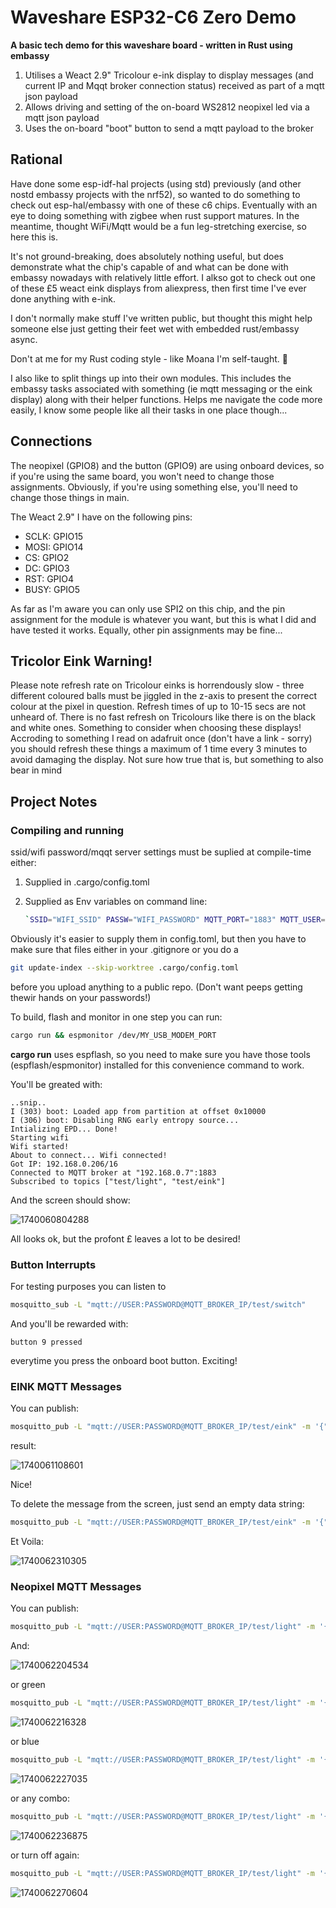 # Waveshare ESP32-C6 Zero Demo

**A basic tech demo for this waveshare board - written in Rust using embassy**

1. Utilises a Weact 2.9" Tricolour e-ink display to display messages (and current IP and Mqqt broker connection status) received as part of a mqtt json payload
2. Allows driving and setting of the on-board WS2812 neopixel led via a mqtt json payload
3. Uses the on-board "boot" button to send a mqtt payload to the broker

## Rational

Have done some esp-idf-hal projects (using std) previously (and other nostd embassy projects with the nrf52), so wanted to do something to check out esp-hal/embassy with one of these c6 chips. Eventually with an eye to doing something with zigbee when rust support matures. In the meantime, thought WiFi/Mqtt would be a fun leg-stretching exercise, so here this is.

It's not ground-breaking, does absolutely nothing useful, but does demonstrate what the chip's capable of and what can be done with embassy nowadays with relatively little effort. I alkso got to check out one of these £5 weact eink displays from aliexpress, then first time I've ever done anything with e-ink.

I don't normally make stuff I've written public, but thought this might help someone else just getting their feet wet with embedded rust/embassy async. 

Don't at me for my Rust coding style - like Moana I'm self-taught. 🤣

I also like to split things up into their own modules. This includes the embassy tasks associated with something (ie mqtt messaging or the eink display) along with their helper functions. Helps me navigate the code more easily, I know some people like all their tasks in one place though...

## Connections

The neopixel (GPIO8) and the button (GPIO9) are using onboard devices, so if you're using the same board, you won't need to change those assignments. Obviously, if you're using something else, you'll need to change those things in main.

The Weact 2.9" I have on the following pins:

* SCLK: GPIO15
* MOSI: GPIO14
* CS: GPIO2
* DC: GPIO3
* RST: GPIO4
* BUSY: GPIO5

As far as I'm aware you can only use SPI2 on this chip, and the pin assignment for the module is whatever you want, but this is what I did and have tested it works. Equally, other pin assignments may be fine...

## Tricolor Eink Warning!

Please note refresh rate on Tricolour einks is horrendously slow - three different coloured balls must be jiggled in the z-axis to present the correct colour at the pixel in question. Refresh times of up to 10-15 secs are not unheard of. There is no fast refresh on Tricolours like there is on the black and white ones. Something to consider when choosing these displays! Accroding to something I read on adafruit once (don't have a link - sorry) you should refresh these things a maximum of 1 time every 3 minutes to avoid damaging the display. Not sure how true that is, but something to also bear in mind

## Project Notes

### Compiling and running

ssid/wifi password/mqqt server settings must be suplied at compile-time either:

1. Supplied in .cargo/config.toml
2. Supplied as Env variables on command line:

   ```bash
   `SSID="WIFI_SSID" PASSW="WIFI_PASSWORD" MQTT_PORT="1883" MQTT_USER="USER" MQTT_PASS="PASSWORD" MQTT_ADDR="192.168.1.X" cargo build`
   ```

Obviously it's easier to supply them in config.toml, but then you have to make sure that files either in your .gitignore or you do a

```bash
git update-index --skip-worktree .cargo/config.toml
```

before you upload anything to a public repo. (Don't want peeps getting thewir hands on your passwords!)

To build, flash and monitor in one step you can run:

```bash
cargo run && espmonitor /dev/MY_USB_MODEM_PORT
```

**cargo run** uses espflash, so you need to make sure you have those tools (espflash/espmonitor) installed for this convenience command to work.

You'll be greated with:

```
..snip..
I (303) boot: Loaded app from partition at offset 0x10000
I (306) boot: Disabling RNG early entropy source...
Intializing EPD... Done!
Starting wifi
Wifi started!
About to connect... Wifi connected!
Got IP: 192.168.0.206/16
Connected to MQTT broker at "192.168.0.7":1883
Subscribed to topics ["test/light", "test/eink"]

```

And the screen should show:

![1740060804288](image/README/1740060804288.jpg)

All looks ok, but the profont £ leaves a lot to be desired!

### Button Interrupts

For testing purposes you can listen to

```bash
mosquitto_sub -L "mqtt://USER:PASSWORD@MQTT_BROKER_IP/test/switch"
```

And you'll be rewarded with:

`button 9 pressed`

everytime you press the onboard boot button. Exciting!

### EINK MQTT Messages

You can publish:

```bash
mosquitto_pub -L "mqtt://USER:PASSWORD@MQTT_BROKER_IP/test/eink" -m '{"data": "Testing that this display can work with long sentences that span multiple lines of text and display a nice paragraph."}' -q 1 --nodelay
```

result:

![1740061108601](image/README/1740061108601.jpg)

Nice!

To delete the message from the screen, just send an empty data string:

```bash
mosquitto_pub -L "mqtt://USER:PASSWORD@MQTT_BROKER_IP/test/eink" -m '{"data": ""}' -q 1 --nodelay
```

Et Voila:

![1740062310305](image/README/1740062310305.jpg)

### Neopixel MQTT Messages

You can publish:

```bash
mosquitto_pub -L "mqtt://USER:PASSWORD@MQTT_BROKER_IP/test/light" -m '{"r": 50, "g": 0, "b": 0}' -q 1 --nodelay
```

And:

![1740062204534](image/README/1740062204534.jpg)

or green

```bash
mosquitto_pub -L "mqtt://USER:PASSWORD@MQTT_BROKER_IP/test/light" -m '{"r": 0, "g": 50, "b": 0}'
```

![1740062216328](image/README/1740062216328.jpg)

or blue

```bash
mosquitto_pub -L "mqtt://USER:PASSWORD@MQTT_BROKER_IP/test/light" -m '{"r": 0, "g": 0, "b": 50}'
```

![1740062227035](image/README/1740062227035.jpg)

or any combo:

```bash
mosquitto_pub -L "mqtt://USER:PASSWORD@MQTT_BROKER_IP/test/light" -m '{"r": 30, "g": 5, "b": 70}'
```

![1740062236875](image/README/1740062236875.jpg)

or turn off again:

```bash
mosquitto_pub -L "mqtt://USER:PASSWORD@MQTT_BROKER_IP/test/light" -m '{"r": 0, "g": 0, "b": 0}'
```

![1740062270604](image/README/1740062270604.jpg)
